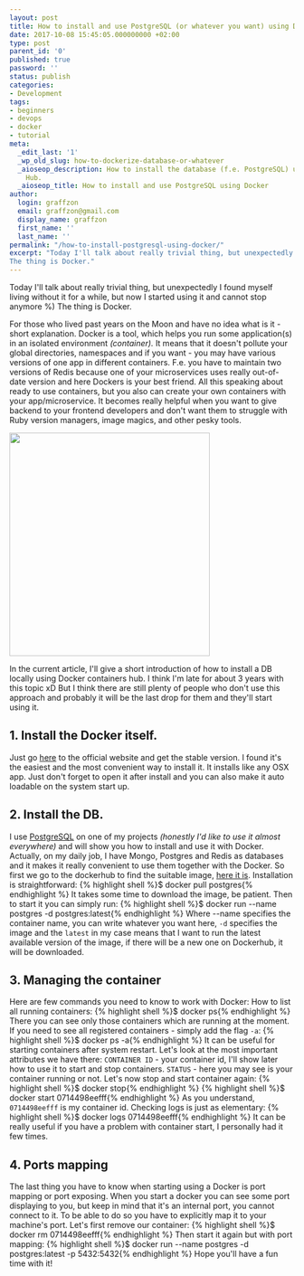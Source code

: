 ```yaml
---
layout: post
title: How to install and use PostgreSQL (or whatever you want) using Docker
date: 2017-10-08 15:45:05.000000000 +02:00
type: post
parent_id: '0'
published: true
password: ''
status: publish
categories:
- Development
tags:
- beginners
- devops
- docker
- tutorial
meta:
  _edit_last: '1'
  _wp_old_slug: how-to-dockerize-database-or-whatever
  _aioseop_description: How to install the database (f.e. PostgreSQL) using Docker
    Hub.
  _aioseop_title: How to install and use PostgreSQL using Docker
author:
  login: graffzon
  email: graffzon@gmail.com
  display_name: graffzon
  first_name: ''
  last_name: ''
permalink: "/how-to-install-postgresql-using-docker/"
excerpt: "Today I'll talk about really trivial thing, but unexpectedly I found myself living without it for a while, but now I started using it and cannot stop anymore %)
The thing is Docker."
---
```


Today I'll talk about really trivial thing, but unexpectedly I found myself living without it for a while, but now I started using it and cannot stop anymore %)
The thing is Docker.
<!--more-->
For those who lived past years on the Moon and have no idea what is it - short explanation. Docker is a tool, which helps you run some application(s) in an isolated environment <em>(container).</em>
It means that it doesn't pollute your global directories, namespaces and if you want - you may have various versions of one app in different containers. F.e. you have to maintain two versions of Redis because one of your microservices uses really out-of-date version and here Dockers is your best friend. All this speaking about ready to use containers, but you also can create your own containers with your app/microservice. It becomes really helpful when you want to give backend to your frontend developers and don't want them to struggle with Ruby version managers, image magics, and other pesky tools.

<img class=" wp-image-369 alignleft" src="{{ site.baseurl }}/assets/2017/10/docker-269x300.jpg" alt="" width="354" height="395" />

In the current article, I'll give a short introduction of how to install a DB locally using Docker containers hub. I think I'm late for about 3 years with this topic xD But I think there are still plenty of people who don't use this approach and probably it will be the last drop for them and they'll start using it.
<h2>1. Install the Docker itself.</h2>
Just go <a href="https://docs.docker.com/docker-for-mac/install/#download-docker-for-mac">here</a> to the official website and get the stable version. I found it's the easiest and the most convenient way to install it. It installs like any OSX app. Just don't forget to open it after install and you can also make it auto loadable on the system start up.
<h2>2. Install the DB.</h2>
I use <a href="http://zonov.me/postgresql-transactions-isolation-levels/">PostgreSQL</a> on one of my projects <em>(honestly I'd like to use it almost everywhere)</em> and will show you how to install and use it with Docker. Actually, on my daily job, I have Mongo, Postgres and Redis as databases and it makes it really convenient to use them together with the Docker.
So first we go to the dockerhub to find the suitable image, <a href="https://hub.docker.com/_/postgres/">here it is</a>. Installation is straightforward:
{% highlight shell %}$ docker pull postgres{% endhighlight %}
It takes some time to download the image, be patient. Then to start it you can simply run:
{% highlight shell %}$ docker run --name postgres -d postgres:latest{% endhighlight %}
Where --name specifies the container name, you can write whatever you want here, <code>-d</code> specifies the image and the <code>latest</code> in my case means that I want to run the latest available version of the image, if there will be a new one on Dockerhub, it will be downloaded.
<h2>3. Managing the container</h2>
Here are few commands you need to know to work with Docker:
How to list all running containers:
{% highlight shell %}$ docker ps{% endhighlight %}
There you can see only those containers which are running at the moment. If you need to see all registered containers - simply add the flag <code>-a</code>:
{% highlight shell %}$ docker ps -a{% endhighlight %}
It can be useful for starting containers after system restart. Let's look at the most important attributes we have there:
<code>CONTAINER ID</code> - your container id, I'll show later how to use it to start and stop containers.
<code>STATUS</code> - here you may see is your container running or not.
Let's now stop and start container again:
{% highlight shell %}$ docker stop{% endhighlight %}
{% highlight shell %}$ docker start 0714498eefff{% endhighlight %}
As you understand, <code>0714498eefff</code> is my container id.
Checking logs is just as elementary:
{% highlight shell %}$ docker logs 0714498eefff{% endhighlight %}
It can be really useful if you have a problem with container start, I personally had it few times.
<h2>4. Ports mapping</h2>
The last thing you have to know when starting using a Docker is port mapping or port exposing. When you start a docker you can see some port displaying to you, but keep in mind that it's an internal port, you cannot connect to it. To be able to do so you have to explicitly map it to your machine's port.
Let's first remove our container:
{% highlight shell %}$ docker rm <span class="s3">0714498eefff</span>{% endhighlight %}
Then start it again but with port mapping:
{% highlight shell %}$ docker run --name postgres -d postgres:latest <span class="com">-p 5432:5432</span>{% endhighlight %}
Hope you'll have a fun time with it!		
